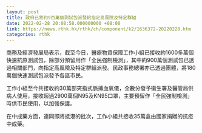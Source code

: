 ```yaml
---
layout: post
title: 政府已將約9百萬個測試包派發給指定高風險及特定群組
date: 2022-02-28 20:08:58.000000000 +08:00
link: https://news.rthk.hk/rthk/ch/component/k2/1636372-20220228.htm
categories: rthk
---
```


商務及經濟發展局表示，截至今日，醫療物資保障工作小組已接收約1600多萬個快速抗原測試包，除部分預留用作「全民強制檢測」，其中約900萬個測試包已透過相關部門，向指定高風險及特定群組派發。民政事務總署亦已透過團體，將180萬個快速測試包派發予各區市民。
 
工作小組至今共接收約30萬部夾指式脈搏血氧儀，全數分發予衞生署及醫管局供病人使用，接收超過2900萬個N95及KN95口罩，主要預留作「全民強制檢測」時供市民使用，以加強保護。
 
在中成藥方面，連同即將抵港的批次，工作小組共接收35萬盒由國家捐贈的抗疫中成藥。
